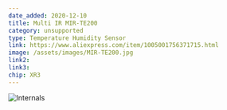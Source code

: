 ```yaml
---
date_added: 2020-12-10
title: Multi IR MIR-TE200
category: unsupported
type: Temperature Humidity Sensor
link: https://www.aliexpress.com/item/1005001756371715.html
image: /assets/images/MIR-TE200.jpg
link2: 
link3: 
chip: XR3
---
```


![Internals](/assets/images/MIR-TE200_pcb.jpg)